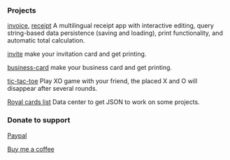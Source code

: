 ### Projects

[invoice](https://codepen.io/zummon/full/wvLrqBe), [receipt](https://codepen.io/zummon/full/ogvoyzN) A multilingual receipt app with interactive editing, query string-based data persistence (saving and loading), print functionality, and automatic total calculation.

[invite](https://codepen.io/zummon/full/KwPoyyB) make your invitation card and get printing.

[business-card](https://codepen.io/zummon/full/OPLwxvr) make your business card and get printing.

[tic-tac-toe](https://codepen.io/zummon/full/abrgQrj) Play XO game with your friend, the placed X and O will disappear after several rounds.

[Royal cards list](https://docs.google.com/spreadsheets/d/1xqDGNq4uZaVBlKglwG_ue4wqSkT2ykIduMhN31qHaIo/edit?usp=sharing) Data center to get JSON to work on some projects.

### Donate to support

[Paypal](https://paypal.me/zummonSpace)

[Buy me a coffee](https://buymeacoffee.com/zummon)

